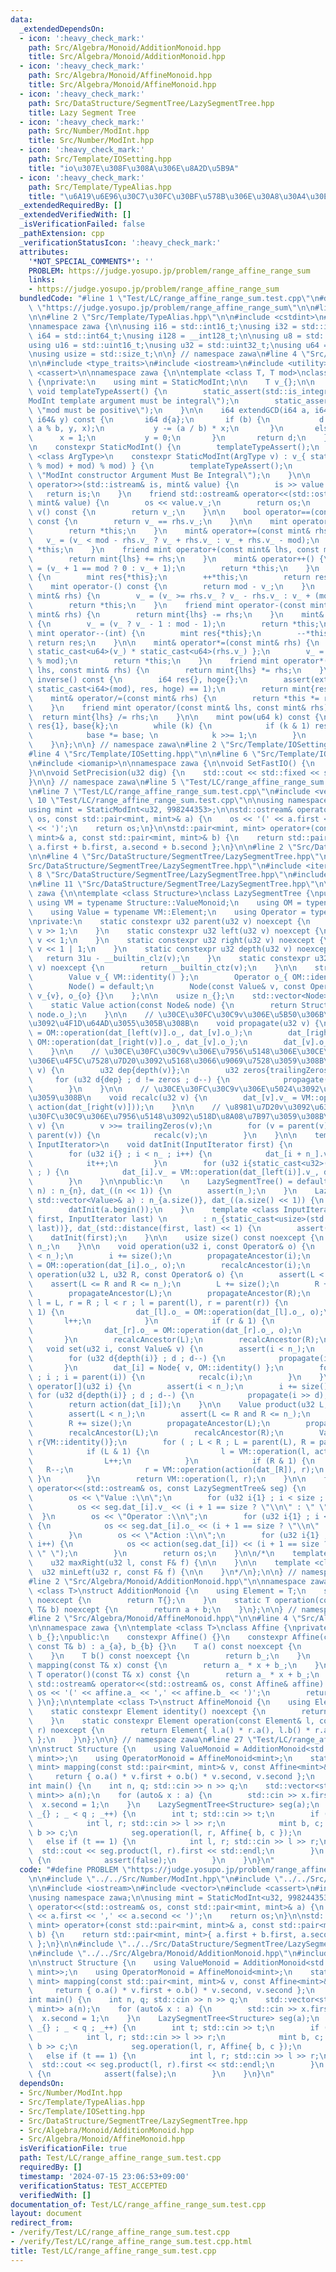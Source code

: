 ```yaml
---
data:
  _extendedDependsOn:
  - icon: ':heavy_check_mark:'
    path: Src/Algebra/Monoid/AdditionMonoid.hpp
    title: Src/Algebra/Monoid/AdditionMonoid.hpp
  - icon: ':heavy_check_mark:'
    path: Src/Algebra/Monoid/AffineMonoid.hpp
    title: Src/Algebra/Monoid/AffineMonoid.hpp
  - icon: ':heavy_check_mark:'
    path: Src/DataStructure/SegmentTree/LazySegmentTree.hpp
    title: Lazy Segment Tree
  - icon: ':heavy_check_mark:'
    path: Src/Number/ModInt.hpp
    title: Src/Number/ModInt.hpp
  - icon: ':heavy_check_mark:'
    path: Src/Template/IOSetting.hpp
    title: "io\u307E\u308F\u308A\u306E\u8A2D\u5B9A"
  - icon: ':heavy_check_mark:'
    path: Src/Template/TypeAlias.hpp
    title: "\u6A19\u6E96\u30C7\u30FC\u30BF\u578B\u306E\u30A8\u30A4\u30EA\u30A2\u30B9"
  _extendedRequiredBy: []
  _extendedVerifiedWith: []
  _isVerificationFailed: false
  _pathExtension: cpp
  _verificationStatusIcon: ':heavy_check_mark:'
  attributes:
    '*NOT_SPECIAL_COMMENTS*': ''
    PROBLEM: https://judge.yosupo.jp/problem/range_affine_range_sum
    links:
    - https://judge.yosupo.jp/problem/range_affine_range_sum
  bundledCode: "#line 1 \"Test/LC/range_affine_range_sum.test.cpp\"\n#define PROBLEM\
    \ \"https://judge.yosupo.jp/problem/range_affine_range_sum\"\n\n#line 2 \"Src/Number/ModInt.hpp\"\
    \n\n#line 2 \"Src/Template/TypeAlias.hpp\"\n\n#include <cstdint>\n#include <cstddef>\n\
    \nnamespace zawa {\n\nusing i16 = std::int16_t;\nusing i32 = std::int32_t;\nusing\
    \ i64 = std::int64_t;\nusing i128 = __int128_t;\n\nusing u8 = std::uint8_t;\n\
    using u16 = std::uint16_t;\nusing u32 = std::uint32_t;\nusing u64 = std::uint64_t;\n\
    \nusing usize = std::size_t;\n\n} // namespace zawa\n#line 4 \"Src/Number/ModInt.hpp\"\
    \n\n#include <type_traits>\n#include <iostream>\n#include <utility>\n#include\
    \ <cassert>\n\nnamespace zawa {\n\ntemplate <class T, T mod>\nclass StaticModInt\
    \ {\nprivate:\n    using mint = StaticModInt;\n\n    T v_{};\n\n    static constexpr\
    \ void templateTypeAssert() {\n        static_assert(std::is_integral_v<T>, \"\
    ModInt template argument must be integral\");\n        static_assert(mod > 0,\
    \ \"mod must be positive\");\n    }\n\n    i64 extendGCD(i64 a, i64 b, i64& x,\
    \ i64& y) const {\n       i64 d{a};\n       if (b) {\n           d = extendGCD(b,\
    \ a % b, y, x);\n           y -= (a / b) * x;\n       }\n       else {\n     \
    \      x = 1;\n           y = 0;\n       }\n       return d;\n    }\n\npublic:\n\
    \n    constexpr StaticModInt() {\n        templateTypeAssert();\n    }\n    template\
    \ <class ArgType>\n    constexpr StaticModInt(ArgType v) : v_{ static_cast<T>(((v\
    \ % mod) + mod) % mod) } {\n        templateTypeAssert();\n        static_assert(std::is_integral_v<ArgType>,\
    \ \"ModInt constructor Argument Must Be Integral\");\n    }\n\n    friend std::istream&\
    \ operator>>(std::istream& is, mint& value) {\n        is >> value.v_;\n     \
    \   return is;\n    }\n    friend std::ostream& operator<<(std::ostream& os, const\
    \ mint& value) {\n        os << value.v_;\n        return os;\n    }\n\n    T\
    \ v() const {\n        return v_;\n    }\n\n    bool operator==(const mint& rhs)\
    \ const {\n        return v_ == rhs.v_;\n    }\n\n    mint operator+() const {\n\
    \        return *this;\n    }\n    mint& operator+=(const mint& rhs) {\n     \
    \   v_ = (v_ < mod - rhs.v_ ? v_ + rhs.v_ : v_ + rhs.v_ - mod);\n        return\
    \ *this;\n    }\n    friend mint operator+(const mint& lhs, const mint& rhs) {\n\
    \        return mint{lhs} += rhs;\n    }\n    mint& operator++() {\n        v_\
    \ = (v_ + 1 == mod ? 0 : v_ + 1);\n        return *this;\n    }\n    mint operator++(int)\
    \ {\n        mint res{*this};\n        ++*this;\n        return res;\n    }\n\n\
    \    mint operator-() const {\n        return mod - v_;\n    }\n    mint& operator-=(const\
    \ mint& rhs) {\n        v_ = (v_ >= rhs.v_ ? v_ - rhs.v_ : v_ + (mod - rhs.v_));\n\
    \        return *this;\n    }\n    friend mint operator-(const mint& lhs, const\
    \ mint& rhs) {\n        return mint{lhs} -= rhs;\n    }\n    mint& operator--()\
    \ {\n        v_ = (v_ ? v_ - 1 : mod - 1);\n        return *this;\n    }\n   \
    \ mint operator--(int) {\n        mint res{*this};\n        --*this;\n       \
    \ return res;\n    }\n\n    mint& operator*=(const mint& rhs) {\n        u64 mult{\
    \ static_cast<u64>(v_) * static_cast<u64>(rhs.v_) };\n        v_ = static_cast<T>(mult\
    \ % mod);\n        return *this;\n    }\n    friend mint operator*(const mint&\
    \ lhs, const mint& rhs) {\n        return mint{lhs} *= rhs;\n    }\n\n    mint\
    \ inverse() const {\n        i64 res{}, hoge{};\n        assert(extendGCD(static_cast<i64>(v_),\
    \ static_cast<i64>(mod), res, hoge) == 1);\n        return mint{res};\n    }\n\
    \    mint& operator/=(const mint& rhs) {\n        return *this *= rhs.inverse();\n\
    \    }\n    friend mint operator/(const mint& lhs, const mint& rhs) {\n      \
    \  return mint{lhs} /= rhs;\n    }\n\n    mint pow(u64 k) const {\n        mint\
    \ res{1}, base{k};\n        while (k) {\n            if (k & 1) res *= base;\n\
    \            base *= base; \n            k >>= 1;\n        }\n        return res;\n\
    \    }\n};\n\n} // namespace zawa\n#line 2 \"Src/Template/IOSetting.hpp\"\n\n\
    #line 4 \"Src/Template/IOSetting.hpp\"\n\n#line 6 \"Src/Template/IOSetting.hpp\"\
    \n#include <iomanip>\n\nnamespace zawa {\n\nvoid SetFastIO() {\n    std::cin.tie(nullptr)->sync_with_stdio(false);\n\
    }\n\nvoid SetPrecision(u32 dig) {\n    std::cout << std::fixed << std::setprecision(dig);\n\
    }\n\n} // namespace zawa\n#line 5 \"Test/LC/range_affine_range_sum.test.cpp\"\n\
    \n#line 7 \"Test/LC/range_affine_range_sum.test.cpp\"\n#include <vector>\n#line\
    \ 10 \"Test/LC/range_affine_range_sum.test.cpp\"\n\nusing namespace zawa;\n\n\
    using mint = StaticModInt<u32, 998244353>;\n\nstd::ostream& operator<<(std::ostream&\
    \ os, const std::pair<mint, mint>& a) {\n    os << '(' << a.first << ',' << a.second\
    \ << ')';\n    return os;\n}\n\nstd::pair<mint, mint> operator+(const std::pair<mint,\
    \ mint>& a, const std::pair<mint, mint>& b) {\n    return std::pair<mint, mint>{\
    \ a.first + b.first, a.second + b.second };\n}\n\n#line 2 \"Src/DataStructure/SegmentTree/LazySegmentTree.hpp\"\
    \n\n#line 4 \"Src/DataStructure/SegmentTree/LazySegmentTree.hpp\"\n\n#line 6 \"\
    Src/DataStructure/SegmentTree/LazySegmentTree.hpp\"\n#include <iterator>\n#line\
    \ 8 \"Src/DataStructure/SegmentTree/LazySegmentTree.hpp\"\n#include <ostream>\n\
    \n#line 11 \"Src/DataStructure/SegmentTree/LazySegmentTree.hpp\"\n\nnamespace\
    \ zawa {\n\ntemplate <class Structure>\nclass LazySegmentTree {\npublic:\n   \
    \ using VM = typename Structure::ValueMonoid;\n    using OM = typename Structure::OperatorMonoid;\n\
    \    using Value = typename VM::Element;\n    using Operator = typename OM::Element;\n\
    \nprivate:\n    static constexpr u32 parent(u32 v) noexcept {\n        return\
    \ v >> 1;\n    }\n    static constexpr u32 left(u32 v) noexcept {\n        return\
    \ v << 1;\n    }\n    static constexpr u32 right(u32 v) noexcept {\n        return\
    \ v << 1 | 1;\n    }\n    static constexpr u32 depth(u32 v) noexcept {\n     \
    \   return 31u - __builtin_clz(v);\n    }\n    static constexpr u32 trailingZeros(u32\
    \ v) noexcept {\n        return __builtin_ctz(v);\n    }\n\n    struct Node {\n\
    \        Value v_{ VM::identity() };\n        Operator o_{ OM::identity() };\n\
    \        Node() = default;\n        Node(const Value& v, const Operator& o) :\
    \ v_{v}, o_{o} {}\n    };\n\n    usize n_{};\n    std::vector<Node> dat_;\n\n\
    \    static Value action(const Node& node) {\n        return Structure::mapping(node.v_,\
    \ node.o_);\n    }\n\n    // \u30CE\u30FC\u30C9v\u306E\u5B50\u306B\u4F5C\u7528\
    \u3092\u4F1D\u64AD\u3055\u305B\u308B\n    void propagate(u32 v) {\n        dat_[left(v)].o_\
    \ = OM::operation(dat_[left(v)].o_, dat_[v].o_);\n        dat_[right(v)].o_ =\
    \ OM::operation(dat_[right(v)].o_, dat_[v].o_);\n        dat_[v].o_ = OM::identity();\n\
    \    }\n\n    // \u30CE\u30FC\u30C9v\u306E\u7956\u5148\u306E\u30CE\u30FC\u30C9\
    \u306E\u4F5C\u7528\u7D20\u3092\u5168\u3066\u9069\u7528\u3059\u308B\n    void propagateAncestor(u32\
    \ v) {\n        u32 dep{depth(v)};\n        u32 zeros{trailingZeros(v)};\n   \
    \     for (u32 d{dep} ; d != zeros ; d--) {\n            propagate(v >> d);\n\
    \        }\n    }\n\n    // \u30CE\u30FC\u30C9v\u306E\u5024\u3092\u518D\u8A08\u7B97\
    \u3059\u308B\n    void recalc(u32 v) {\n        dat_[v].v_ = VM::operation(action(dat_[left(v)]),\
    \ action(dat_[right(v)]));\n    }\n\n    // \u8981\u7D20v\u3092\u6301\u3064\u30CE\
    \u30FC\u30C9\u306E\u7956\u5148\u3092\u518D\u8A08\u7B97\u3059\u308B\n    void recalcAncestor(u32\
    \ v) {\n        v >>= trailingZeros(v);\n        for (v = parent(v) ; v ; v =\
    \ parent(v)) {\n            recalc(v);\n        }\n    }\n\n    template <class\
    \ InputIterator>\n    void datInit(InputIterator first) {\n        auto it{first};\n\
    \        for (u32 i{} ; i < n_ ; i++) {\n            dat_[i + n_].v_ = *it;\n\
    \            it++;\n        }\n        for (u32 i{static_cast<u32>(n_)} ; --i\
    \ ; ) {\n            dat_[i].v_ = VM::operation(dat_[left(i)].v_, dat_[right(i)].v_);\n\
    \        }\n    }\n\npublic:\n    \n    LazySegmentTree() = default;\n    LazySegmentTree(usize\
    \ n) : n_{n}, dat_((n << 1)) {\n        assert(n_);\n    }\n    LazySegmentTree(const\
    \ std::vector<Value>& a) : n_{a.size()}, dat_((a.size() << 1)) {\n        assert(!a.empty());\n\
    \        datInit(a.begin());\n    }\n    template <class InputIterator>\n    LazySegmentTree(InputIterator\
    \ first, InputIterator last) \n        : n_{static_cast<usize>(std::distance(first,\
    \ last))}, dat_(std::distance(first, last) << 1) {\n        assert(n_);\n    \
    \    datInit(first);\n    }\n\n    usize size() const noexcept {\n        return\
    \ n_;\n    }\n\n    void operation(u32 i, const Operator& o) {\n        assert(i\
    \ < n_);\n        i += size();\n        propagateAncestor(i);\n        dat_[i].o_\
    \ = OM::operation(dat_[i].o_, o);\n        recalcAncestor(i);\n    }\n\n    void\
    \ operation(u32 L, u32 R, const Operator& o) {\n        assert(L < n_);\n    \
    \    assert(L <= R and R <= n_);\n        L += size();\n        R += size();\n\
    \        propagateAncestor(L);\n        propagateAncestor(R);\n        for (u32\
    \ l = L, r = R ; l < r ; l = parent(l), r = parent(r)) {\n            if (l &\
    \ 1) {\n                dat_[l].o_ = OM::operation(dat_[l].o_, o);\n         \
    \       l++;\n            }\n            if (r & 1) {\n                r--;\n\
    \                dat_[r].o_ = OM::operation(dat_[r].o_, o);\n            }\n \
    \       }\n        recalcAncestor(L);\n        recalcAncestor(R);\n    }\n\n \
    \   void set(u32 i, const Value& v) {\n        assert(i < n_);\n        i += size();\n\
    \        for (u32 d{depth(i)} ; d ; d--) {\n            propagate(i >> d);\n \
    \       }\n        dat_[i] = Node{ v, OM::identity() };\n        for (i = parent(i)\
    \ ; i ; i = parent(i)) {\n            recalc(i);\n        }\n    }\n\n    Value\
    \ operator[](u32 i) {\n        assert(i < n_);\n        i += size();\n       \
    \ for (u32 d{depth(i)} ; d ; d--) {\n            propagate(i >> d);\n        }\n\
    \        return action(dat_[i]);\n    }\n\n    Value product(u32 L, u32 R) {\n\
    \        assert(L < n_);\n        assert(L <= R and R <= n_);\n        L += size();\n\
    \        R += size();\n        propagateAncestor(L);\n        propagateAncestor(R);\n\
    \        recalcAncestor(L);\n        recalcAncestor(R);\n        Value l{VM::identity()},\
    \ r{VM::identity()};\n        for ( ; L < R ; L = parent(L), R = parent(R)) {\n\
    \            if (L & 1) {\n                l = VM::operation(l, action(dat_[L]));\n\
    \                L++;\n            }\n            if (R & 1) {\n             \
    \   R--;\n                r = VM::operation(action(dat_[R]), r);\n           \
    \ }\n        }\n        return VM::operation(l, r);\n    }\n\n    friend std::ostream&\
    \ operator<<(std::ostream& os, const LazySegmentTree& seg) {\n        usize size{seg.dat_.size()};\n\
    \        os << \"Value :\\n\";\n        for (u32 i{1} ; i < size ; i++) {\n  \
    \          os << seg.dat_[i].v_ << (i + 1 == size ? \"\\n\" : \" \");\n      \
    \  }\n        os << \"Operator :\\n\";\n        for (u32 i{1} ; i < size ; i++)\
    \ {\n            os << seg.dat_[i].o_ << (i + 1 == size ? \"\\n\" : \" \");\n\
    \        }\n        os << \"Action :\\n\";\n        for (u32 i{1} ; i < size ;\
    \ i++) {\n            os << action(seg.dat_[i]) << (i + 1 == size ? \"\\n\" :\
    \ \" \");\n        }\n        return os;\n    }\n\n/*\n    template <class F>\n\
    \    u32 maxRight(u32 l, const F& f) {\n\n    }\n\n    template <class F>\n  \
    \  u32 minLeft(u32 r, const F& f) {\n\n    }\n*/\n};\n\n} // namespace zawa\n\
    #line 2 \"Src/Algebra/Monoid/AdditionMonoid.hpp\"\n\nnamespace zawa {\n\ntemplate\
    \ <class T>\nstruct AdditionMonoid {\n    using Element = T;\n    static T identity()\
    \ noexcept {\n        return T{};\n    }\n    static T operation(const T& a, const\
    \ T& b) noexcept {\n        return a + b;\n    }\n};\n\n} // namespace zawa\n\
    #line 2 \"Src/Algebra/Monoid/AffineMonoid.hpp\"\n\n#line 4 \"Src/Algebra/Monoid/AffineMonoid.hpp\"\
    \n\nnamespace zawa {\n\ntemplate <class T>\nclass Affine {\nprivate:\n    T a_{1},\
    \ b_{};\npublic:\n    constexpr Affine() {}\n    constexpr Affine(const T& a,\
    \ const T& b) : a_{a}, b_{b} {}\n    T a() const noexcept {\n        return a_;\n\
    \    }\n    T b() const noexcept {\n        return b_;\n    }\n    constexpr T\
    \ mapping(const T& x) const {\n        return a_ * x + b_;\n    }\n    constexpr\
    \ T operator()(const T& x) const {\n        return a_ * x + b_;\n    }\n    friend\
    \ std::ostream& operator<<(std::ostream& os, const Affine& affine) {\n       \
    \ os << '(' << affine.a_ << ',' << affine.b_ << ')';\n        return os;\n   \
    \ }\n};\n\ntemplate <class T>\nstruct AffineMonoid {\n    using Element = Affine<T>;\n\
    \    static constexpr Element identity() noexcept {\n        return Element{};\n\
    \    }\n    static constexpr Element operation(const Element& l, const Element&\
    \ r) noexcept {\n        return Element{ l.a() * r.a(), l.b() * r.a() + r.b()\
    \ };\n    }\n};\n\n} // namespace zawa\n#line 27 \"Test/LC/range_affine_range_sum.test.cpp\"\
    \n\nstruct Structure {\n    using ValueMonoid = AdditionMonoid<std::pair<mint,\
    \ mint>>;\n    using OperatorMonoid = AffineMonoid<mint>;\n    static std::pair<mint,\
    \ mint> mapping(const std::pair<mint, mint>& v, const Affine<mint>& o) {\n   \
    \     return { o.a() * v.first + o.b() * v.second, v.second };\n    }\n};\n\n\
    int main() {\n    int n, q; std::cin >> n >> q;\n    std::vector<std::pair<mint,\
    \ mint>> a(n);\n    for (auto& x : a) {\n        std::cin >> x.first;\n      \
    \  x.second = 1;\n    }\n    LazySegmentTree<Structure> seg(a);\n    for (int\
    \ _{} ; _ < q ; _++) {\n        int t; std::cin >> t;\n        if (t == 0) {\n\
    \            int l, r; std::cin >> l >> r;\n            mint b, c; std::cin >>\
    \ b >> c;\n            seg.operation(l, r, Affine{ b, c });\n        }\n     \
    \   else if (t == 1) {\n            int l, r; std::cin >> l >> r;\n          \
    \  std::cout << seg.product(l, r).first << std::endl;\n        }\n        else\
    \ {\n            assert(false);\n        }\n    }\n}\n"
  code: "#define PROBLEM \"https://judge.yosupo.jp/problem/range_affine_range_sum\"\
    \n\n#include \"../../Src/Number/ModInt.hpp\"\n#include \"../../Src/Template/IOSetting.hpp\"\
    \n\n#include <iostream>\n#include <vector>\n#include <cassert>\n#include <utility>\n\
    \nusing namespace zawa;\n\nusing mint = StaticModInt<u32, 998244353>;\n\nstd::ostream&\
    \ operator<<(std::ostream& os, const std::pair<mint, mint>& a) {\n    os << '('\
    \ << a.first << ',' << a.second << ')';\n    return os;\n}\n\nstd::pair<mint,\
    \ mint> operator+(const std::pair<mint, mint>& a, const std::pair<mint, mint>&\
    \ b) {\n    return std::pair<mint, mint>{ a.first + b.first, a.second + b.second\
    \ };\n}\n\n#include \"../../Src/DataStructure/SegmentTree/LazySegmentTree.hpp\"\
    \n#include \"../../Src/Algebra/Monoid/AdditionMonoid.hpp\"\n#include \"../../Src/Algebra/Monoid/AffineMonoid.hpp\"\
    \n\nstruct Structure {\n    using ValueMonoid = AdditionMonoid<std::pair<mint,\
    \ mint>>;\n    using OperatorMonoid = AffineMonoid<mint>;\n    static std::pair<mint,\
    \ mint> mapping(const std::pair<mint, mint>& v, const Affine<mint>& o) {\n   \
    \     return { o.a() * v.first + o.b() * v.second, v.second };\n    }\n};\n\n\
    int main() {\n    int n, q; std::cin >> n >> q;\n    std::vector<std::pair<mint,\
    \ mint>> a(n);\n    for (auto& x : a) {\n        std::cin >> x.first;\n      \
    \  x.second = 1;\n    }\n    LazySegmentTree<Structure> seg(a);\n    for (int\
    \ _{} ; _ < q ; _++) {\n        int t; std::cin >> t;\n        if (t == 0) {\n\
    \            int l, r; std::cin >> l >> r;\n            mint b, c; std::cin >>\
    \ b >> c;\n            seg.operation(l, r, Affine{ b, c });\n        }\n     \
    \   else if (t == 1) {\n            int l, r; std::cin >> l >> r;\n          \
    \  std::cout << seg.product(l, r).first << std::endl;\n        }\n        else\
    \ {\n            assert(false);\n        }\n    }\n}\n"
  dependsOn:
  - Src/Number/ModInt.hpp
  - Src/Template/TypeAlias.hpp
  - Src/Template/IOSetting.hpp
  - Src/DataStructure/SegmentTree/LazySegmentTree.hpp
  - Src/Algebra/Monoid/AdditionMonoid.hpp
  - Src/Algebra/Monoid/AffineMonoid.hpp
  isVerificationFile: true
  path: Test/LC/range_affine_range_sum.test.cpp
  requiredBy: []
  timestamp: '2024-07-15 23:06:53+09:00'
  verificationStatus: TEST_ACCEPTED
  verifiedWith: []
documentation_of: Test/LC/range_affine_range_sum.test.cpp
layout: document
redirect_from:
- /verify/Test/LC/range_affine_range_sum.test.cpp
- /verify/Test/LC/range_affine_range_sum.test.cpp.html
title: Test/LC/range_affine_range_sum.test.cpp
---
```


